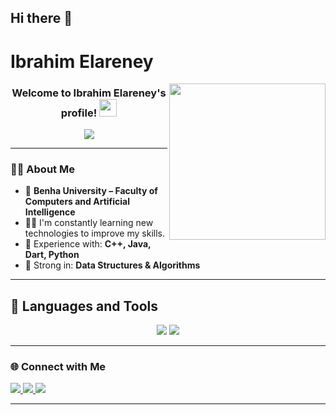 ## Hi there 👋

<!--
**IbrahimElarene/IbrahimElarene** is a ✨ _special_ ✨ repository because its `README.md` (this file) appears on your GitHub profile.

Here are some ideas to get you started:

- 🔭 I’m currently working on ...
- 🌱 I’m currently learning ...
- 👯 I’m looking to collaborate on ...
- 🤔 I’m looking for help with ...
- 💬 Ask me about ...
- 📫 How to reach me: ...
- 😄 Pronouns: ...
- ⚡ Fun fact: ...
-->
# Ibrahim Elareney
<img width="250" align="right" src="https://c.tenor.com/_DOBjnGspYAAAAAM/code-coding.gif">

<h3 align="center">
  Welcome to Ibrahim Elareney's profile!
  <img src="https://media.giphy.com/media/hvRJCLFzcasrR4ia7z/giphy.gif" width="28">
</h3>

<!-- Typing SVG -->
<p align="center">
  <a href="https://github.com/DenverCoder1/readme-typing-svg">
    <img src="https://readme-typing-svg.herokuapp.com/?lines=Flutter%20Developer;Always%20learning%20new%20things;Mobile%20App%20Development&font=Fira%20Code&center=true&width=500&height=45&color=f75c7e&vCenter=true&size=22">
  </a>
</p> 

---

### 👨‍🎓 About Me
- 🏢 **Benha University – Faculty of Computers and Artificial Intelligence**
- 👨‍💻 I'm constantly learning new technologies to improve my skills.
- 🎯 Experience with: **C++, Java, Dart, Python**
- 🎯 Strong in: **Data Structures & Algorithms**

---

## 🚀 Languages and Tools
<div align="center">
    <img src="https://skillicons.dev/icons?i=flutter,dart,firebase,cpp,java,python" />
    <img src="https://skillicons.dev/icons?i=github,androidstudio,vscode,figma,postman" /><br>
</div>

---

### 🌐 Connect with Me
<a href="https://www.linkedin.com/in/ibrahim-elareney/" target="_blank">
  <img src="https://img.shields.io/badge/-Linked%20In-0077B5?style=for-the-badge&logo=Linkedin&logoColor=white"/>
</a>
<a href="mailto:elareneibrahim@gmail.com">
  <img src="https://img.shields.io/badge/Gmail-333333?style=for-the-badge&logo=gmail&logoColor=white"/>
</a>
<a href="mailto:esammww.com@gmail.com">
    <img src="https://img.shields.io/badge/Gmail-333333?style=for-the-badge&logo=gmail&logoColor=red" />
  </a>

---


